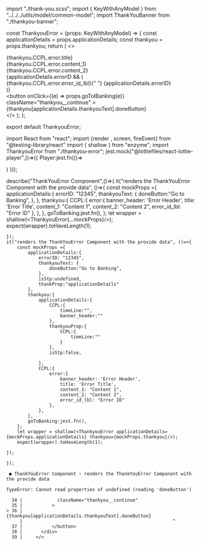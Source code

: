 import "./thank-you.scss";
import { KeyWithAnyModel } from "../../../utils/model/common-model";
import ThankYouBanner from "./thankyou-banner";

const ThankyouError = (props: KeyWithAnyModel) => {
  const applicationDetails = props.applicationDetails;
  const thankyou = props.thankyou;
  return (
    <>
      <ThankYouBanner
        banner_header={thankyou.CCPL.error.banner_header}
        banner_content={false}
      />
      <div className="thankyou__body__outer">
        <div className="thankyou__body">
          <div className="thankyou__title">{thankyou.CCPL.error.title}</div>
          <div className="body__notes">
            <div className="body__notes__desc">
              <div>{thankyou.CCPL.error.content_1}</div>
              <div>{thankyou.CCPL.error.content_2}</div>
              {applicationDetails.errorID && (
                <div>
                  <label>{thankyou.CCPL.error.error_id_lbl}</label>{" "}
                  {applicationDetails.errorID}
                </div>
              )}
            </div>
          </div>
        </div>
      </div>
      <div className="body__refno">
          <button
            onClick={(e) => props.goToIBanking(e)}
            className="thankyou__continue"
          >
            {thankyou[applicationDetails.thankyouText].doneButton}
          </button>
      </div>
    </>
  );
};

export default ThankyouError;

import React from "react";
import {render , screen, fireEvent} from "@testing-library/react"
import { shallow } from "enzyme";
import ThankyouError from "./thankyou-error";
jest.mock("@lottiefiles/react-lottie-player",()=>({
    Player:jest.fn(()=><div data-testid="mock-lottie-player"></div>)
  }));
  

describe("ThankYouError Component",()=>{
    it("renders the ThankYouError Component with the provide data", ()=>{
        const mockProps ={
            applicationDetails:{
                errorID: "12345",
                thankyouText: {
                    doneButton:"Go to Banking",
                },
            },
            thankyou:{
                CCPL:{
                    error:{
                        banner_header: 'Error Header',
                        title: 'Error Title',
                        content_1: "Content 1",
                        content_2: "Content 2",
                        error_id_lbl: "Error ID"
                    },
                },
            },
            goToBanking:jest.fn(),
        };
        let wrapper = shallow(<ThankyouError{...mockProps}/>);
        expect(wrapper).toHaveLength(1);
   
    });
    it("renders the ThankYouError Component with the provide data", ()=>{
        const mockProps ={
            applicationDetails:{
                errorID: "12345",
                thankyouText: {
                    doneButton:"Go to Banking",
                },
                isStp:undefined,
                thankProp:"applicationDetails"
            },
            thankyou:{
                applicationDetails:{
                    CCPL:{
                        timeLine:"",
                        banner_header:""
                    },
                    thankyouProp:{
                        CCPL:{
                            timeLine:""
                        }
                    },
                    isStp:false,
                    
                },
                CCPL:{
                    error:{
                        banner_header: 'Error Header',
                        title: 'Error Title',
                        content_1: "Content 1",
                        content_2: "Content 2",
                        error_id_lbl: "Error ID"
                    },
                },
            },
            goToBanking:jest.fn(),
        };
        let wrapper = shallow(<ThankyouError applicationDetails={mockProps.applicationDetails} thankyou={mockProps.thankyou}/>);
        expect(wrapper).toHaveLength(1);
   
    });
   
    });

     ● ThankYouError Component › renders the ThankYouError Component with the provide data

    TypeError: Cannot read properties of undefined (reading 'doneButton')

      34 |             className="thankyou__continue"
      35 |           >
    > 36 |             {thankyou[applicationDetails.thankyouText].doneButton}
         |                                                        ^
      37 |           </button>
      38 |       </div>
      39 |     </>
